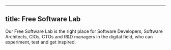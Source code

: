 
---
title: Free Software Lab
---

Our Free Software Lab is the right place for Software Developers, Software Architects, CIOs, CTOs and R&D managers in the digital field, who can experiment, test and get inspired.

